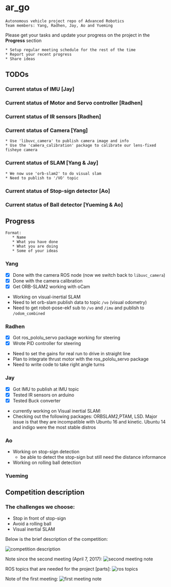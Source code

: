 # ar_go
    Autonomous vehicle project repo of Advanced Robotics
    Team members: Yang, Radhen, Jay, Ao and Yueming

Please get your tasks and update your progress on the project in the **Progress** section

    * Setup regular meeting schedule for the rest of the time
    * Report your recent progress
    * Share ideas

## TODOs
### Current status of IMU [Jay]

### Current status of Motor and Servo controller [Radhen]

### Current status of IR sensors [Radhen]

### Current status of Camera [Yang] 
    * Use 'libuvc_camera' to publish camera image and info
    * Use the 'camera_calibration' package to calibrate our lens-fixed fisheye camera
    
### Current status of SLAM [Yang & Jay]
    * We now use 'orb-slam2' to do visual slam
    * Need to publish to '/VO' topic
    
### Current status of Stop-sign detector [Ao]

### Current status of Ball detector [Yueming & Ao]


## Progress
    Format:
       * Name
       * What you have done
       * What you are doing
       * Some of your ideas

### Yang
* [x] Done with the camera ROS node (now we switch back to `libuvc_camera`)
* [x] Done with the camera calibration
* [x] Get ORB-SLAM2 working with oCam
* Working on visual-inertial SLAM
* Need to let orb-slam publish data to topic `/vo` (visual odometry)
* Need to get robot-pose-ekf sub to `/vo` and `/imu` and publish to `/odom_combined`


### Radhen
* [x] Got ros_pololu_servo package working for steering
* [x] Wrote PID controller for steering
* Need to set the gains for real run to drive in straight line
* Plan to integrate thrust motor with the ros_pololu_servo package
* Need to write code to take right angle turns 

### Jay
* [x] Got IMU to publish at IMU topic
* [x] Tested IR sensors on arduino
* [x] Tested Buck converter
* currently working on Visual inertial SLAM:
* Checking out the following packages: ORBSLAM2,PTAM, LSD. Major issue is that they are incompatible with Ubuntu 16 and kinetic. Ubuntu 14 and indigo were the most stable distros

### Ao
* Working on stop-sign detection
    - be able to detect the stop-sign but still need the distance informance
* Working on rolling ball detection

### Yueming



## Competition description

### The challenges we choose:
* Stop in front of stop-sign
* Avoid a rolling ball
* Visual inertial SLAM

Below is the brief description of the competition:

![competition description][comp-describ]



Note since the second meeting (April 7, 2017):
![second meeting note][meeting-2]

ROS topics that are needed for the project [parts]:
![ros topics][ros-topics]

Note of the first meeting:
![first meeting note][meeting-1]





[comp-describ]:pics/competition_description.JPG
[meeting-1]:pics/first_meeting_framework.JPG
[ros-topics]:pics/ros_topics_needed_[part].JPG
[meeting-2]:pics/meeting_April_7.JPG
